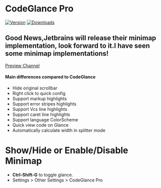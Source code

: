 # CodeGlance Pro

[![Version](https://img.shields.io/jetbrains/plugin/v/18824-codeglance-pro.svg)](https://plugins.jetbrains.com/plugin/18824-codeglance-pro)
[![Downloads](https://img.shields.io/jetbrains/plugin/d/18824-codeglance-pro.svg)](https://plugins.jetbrains.com/plugin/18824-codeglance-pro)

## Good News,Jetbrains will release their minimap implementation, look forward to it.I have seen some minimap implementations!
[Preview Channel](https://plugins.jetbrains.com/plugin/18824-codeglance-pro/versions/preview)
#### Main differences compared to CodeGlance
- Hide original scrollbar
- Right click to quick config
- Support markup highlights
- Support error stripes highlights
- Support Vcs line highlights
- Support caret line highlights
- Support language ColorScheme 
- Quick view code on Glance
- Automatically calculate width in splitter mode

Show/Hide or Enable/Disable Minimap
===================
* **Ctrl-Shift-G** to toggle glance.
* Settings > Other Settings > CodeGlance Pro
